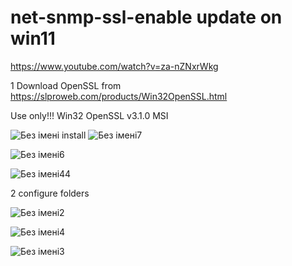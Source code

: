# net-snmp-ssl-enable update  on win11

https://www.youtube.com/watch?v=za-nZNxrWkg


1 Download OpenSSL from 
https://slproweb.com/products/Win32OpenSSL.html

  Use only!!! Win32 OpenSSL v3.1.0  MSI

![Без імені](https://user-images.githubusercontent.com/3407229/234344931-5fa11092-1b14-4dba-b061-2a6ac9281c17.jpg)
install 
![Без імені7](https://user-images.githubusercontent.com/3407229/234352206-93d9155d-0948-4f88-919a-da260ca46702.jpg)

![Без імені6](https://user-images.githubusercontent.com/3407229/234346963-cbfbaeb3-270e-4cfc-bb2f-0885b9dce930.jpg)

![Без імені44](https://user-images.githubusercontent.com/3407229/234352971-cf27ae80-ae77-4ff7-82ff-3cf564c8cb3a.jpg)






2  configure folders

![Без імені2](https://user-images.githubusercontent.com/3407229/234344979-49aa26b7-0cec-400c-a814-3a150c132f34.jpg)


![Без імені4](https://user-images.githubusercontent.com/3407229/234345013-725927d1-52f0-4a69-94bf-21f848ab4d3b.jpg)



![Без імені3](https://user-images.githubusercontent.com/3407229/234345025-c03bb175-b626-4a98-a90c-e7daf233eced.jpg)

